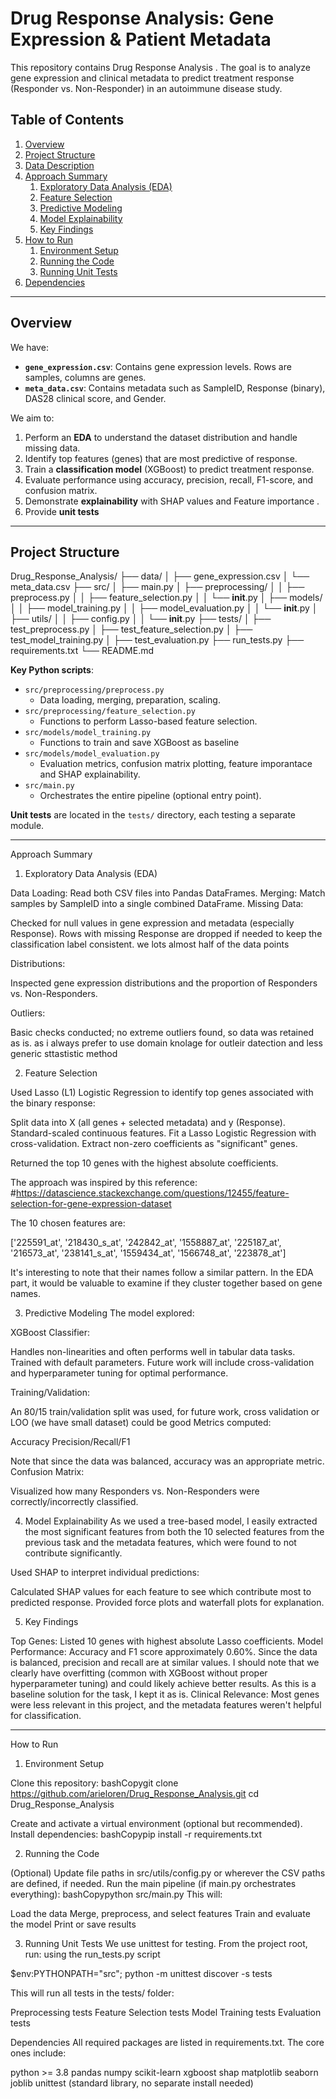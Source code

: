 # Drug Response Analysis: Gene Expression & Patient Metadata

This repository contains Drug Response Analysis . The goal is to analyze gene expression and clinical metadata to predict treatment response (Responder vs. Non-Responder) in an autoimmune disease study.

## Table of Contents
1. [Overview](#overview)
2. [Project Structure](#project-structure)
3. [Data Description](#data-description)
4. [Approach Summary](#approach-summary)
   1. [Exploratory Data Analysis (EDA)](#exploratory-data-analysis-eda)
   2. [Feature Selection](#feature-selection)
   3. [Predictive Modeling](#predictive-modeling)
   4. [Model Explainability](#model-explainability)
   5. [Key Findings](#key-findings)
5. [How to Run](#how-to-run)
   1. [Environment Setup](#environment-setup)
   2. [Running the Code](#running-the-code)
   3. [Running Unit Tests](#running-unit-tests)
6. [Dependencies](#dependencies)


---

## Overview

We have:
- **`gene_expression.csv`**: Contains gene expression levels. Rows are samples, columns are genes.
- **`meta_data.csv`**: Contains metadata such as SampleID, Response (binary), DAS28 clinical score, and Gender.

We aim to:
1. Perform an **EDA** to understand the dataset distribution and handle missing data.
2. Identify top features (genes) that are most predictive of response.
3. Train a **classification model** (XGBoost) to predict treatment response.
4. Evaluate performance using accuracy, precision, recall, F1-score, and confusion matrix.
5. Demonstrate **explainability** with SHAP values and Feature importance .
6. Provide **unit tests** 

---

## Project Structure

Drug_Response_Analysis/
├── data/
│   ├── gene_expression.csv
│   └── meta_data.csv
├── src/
│   ├── main.py
│   ├── preprocessing/
│   │   ├── preprocess.py
│   │   ├── feature_selection.py
│   │   └── __init__.py
│   ├── models/
│   │   ├── model_training.py
│   │   ├── model_evaluation.py
│   │   └── __init__.py
│   ├── utils/
│   │   ├── config.py
│   │   └── __init__.py
├── tests/
│   ├── test_preprocess.py
│   ├── test_feature_selection.py
│   ├── test_model_training.py
│   ├── test_evaluation.py
├── run_tests.py
├── requirements.txt
└── README.md



**Key Python scripts**:
- `src/preprocessing/preprocess.py`  
  - Data loading, merging, preparation, scaling.
- `src/preprocessing/feature_selection.py`  
  - Functions to perform Lasso-based feature selection.
- `src/models/model_training.py`  
  - Functions to train and save XGBoost as baseline
- `src/models/model_evaluation.py`  
  - Evaluation metrics, confusion matrix plotting, feature imporantace and SHAP explainability.
- `src/main.py`  
  - Orchestrates the entire pipeline (optional entry point).

**Unit tests** are located in the `tests/` directory, each testing a separate module.

---

Approach Summary
1. Exploratory Data Analysis (EDA)

Data Loading: Read both CSV files into Pandas DataFrames.
Merging: Match samples by SampleID into a single combined DataFrame.
Missing Data:

Checked for null values in gene expression and metadata (especially Response).
Rows with missing Response are dropped if needed to keep the classification label consistent.
we lots almost half of the data points

Distributions:

Inspected gene expression distributions and the proportion of Responders vs. Non-Responders.


Outliers:

Basic checks conducted; no extreme outliers found, so data was retained as is.
as i always prefer to use domain knolage for outleir datection and less generic sttastistic method

2. Feature Selection

Used Lasso (L1) Logistic Regression to identify top genes associated with the binary response:

Split data into X (all genes + selected metadata) and y (Response).
Standard-scaled continuous features.
Fit a Lasso Logistic Regression with cross-validation.
Extract non-zero coefficients as "significant" genes.


Returned the top 10 genes with the highest absolute coefficients.

The approach was inspired by this reference:
#https://datascience.stackexchange.com/questions/12455/feature-selection-for-gene-expression-dataset

The 10 chosen features are:

['225591_at',
 '218430_s_at',
 '242842_at',
 '1558887_at',
 '225187_at',
 '216573_at',
 '238141_s_at',
 '1559434_at',
 '1566748_at',
 '223878_at']

It's interesting to note that their names follow a similar pattern. In the EDA part, it would be valuable to examine if they cluster together based on gene names.


3. Predictive Modeling
The model explored:

XGBoost Classifier:

Handles non-linearities and often performs well in tabular data tasks.
Trained with default parameters. Future work will include cross-validation and hyperparameter tuning for optimal performance.



Training/Validation:

An 80/15 train/validation split was used, for future work, cross validation or LOO (we have small dataset) could be good
Metrics computed:

Accuracy
Precision/Recall/F1



Note that since the data was balanced, accuracy was an appropriate metric.
Confusion Matrix:

Visualized how many Responders vs. Non-Responders were correctly/incorrectly classified.


4. Model Explainability
As we used a tree-based model, I easily extracted the most significant features from both the 10 selected features from the previous task and the metadata features, which were found to not contribute significantly.

Used SHAP to interpret individual predictions:

Calculated SHAP values for each feature to see which contribute most to predicted response.
Provided force plots and waterfall plots for explanation.

5. Key Findings

Top Genes: Listed 10 genes with highest absolute Lasso coefficients.
Model Performance: Accuracy and F1 score approximately 0.60%. Since the data is balanced, precision and recall are at similar values. I should note that we clearly have overfitting (common with XGBoost without proper hyperparameter tuning) and could likely achieve better results. As this is a baseline solution for the task, I kept it as is.
Clinical Relevance: Most genes were less relevant in this project, and the metadata features weren't helpful for classification.

---
How to Run
1. Environment Setup

Clone this repository:
bashCopygit clone https://github.com/arieloren/Drug_Response_Analysis.git
cd Drug_Response_Analysis

Create and activate a virtual environment (optional but recommended).
Install dependencies:
bashCopypip install -r requirements.txt


2. Running the Code

(Optional) Update file paths in src/utils/config.py or wherever the CSV paths are defined, if needed.
Run the main pipeline (if main.py orchestrates everything):
bashCopypython src/main.py
This will:

Load the data
Merge, preprocess, and select features
Train and evaluate the model
Print or save results



3. Running Unit Tests
We use unittest for testing. From the project root, run:
using the run_tests.py script

$env:PYTHONPATH="src"; python -m unittest discover -s tests

This will run all tests in the tests/ folder:

Preprocessing tests
Feature Selection tests
Model Training tests
Evaluation tests

Dependencies
All required packages are listed in requirements.txt. The core ones include:

python >= 3.8
pandas
numpy
scikit-learn
xgboost
shap
matplotlib
seaborn
joblib
unittest (standard library, no separate install needed)
